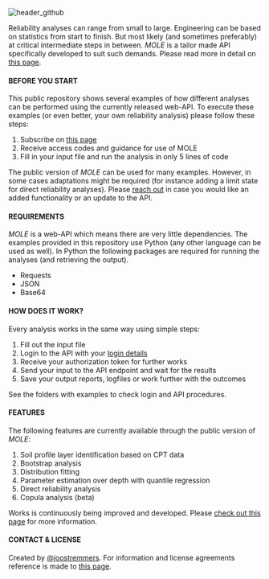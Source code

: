 ![header_github](https://bestestimate.nl/images/header_github.png)

Reliability analyses can range from small to large. Engineering can be based on statistics from start to finish.
But most likely (and sometimes preferably) at critical intermediate steps in between. *MOLE* is a tailor made API specifically developed to suit such demands. Please read more in detail on [this page](https://bestestimate.nl/api.html).

#### BEFORE YOU START
This public repository shows several examples of how different analyses can be performed using the currently released web-API. To execute these examples (or even better, your own reliability analysis) please follow these steps:

1. Subscribe on [this page](https://bestestimate.nl/api.html)
2. Receive access codes and guidance for use of MOLE
3. Fill in your input file and run the analysis in only 5 lines of code

The public version of *MOLE* can be used for many examples. However, in some cases adaptations might be required (for instance adding a limit state for direct reliability analyses). Please [reach out](https://bestestimate.nl/reach_out.html) in case you would like an added functionality or an update to the API.

#### REQUIREMENTS
*MOLE* is a web-API which means there are very little dependencies. The examples provided in this repository use Python (any other language can be used as well). In Python the following packages are required for running the analyses (and retrieving the output).
* Requests
* JSON
* Base64

#### HOW DOES IT WORK?
Every analysis works in the same way using simple steps:
1. Fill out the input file
1. Login to the API with your [login details](https://bestestimate.nl/api.html)
1. Receive your authorization token for further works
1. Send your input to the API endpoint and wait for the results
1. Save your output reports, logfiles or work further with the outcomes  

See the folders with examples to check login and API procedures.

#### FEATURES
The following features are currently available through the public version of *MOLE*:
1. Soil profile layer identification based on CPT data
1. Bootstrap analysis
1. Distribution fitting
1. Parameter estimation over depth with quantile regression
1. Direct reliability analysis
1. Copula analysis (beta)

Works is continuously being improved and developed. Please [check out this page](https://bestestimate.nl/disclaimer.html) for more information.

#### CONTACT & LICENSE
Created by [@joostremmers](https://bestestimate.nl/reach_out.html). For information and license agreements reference is made to [this page](https://bestestimate.nl/index_disclaimer.html).
